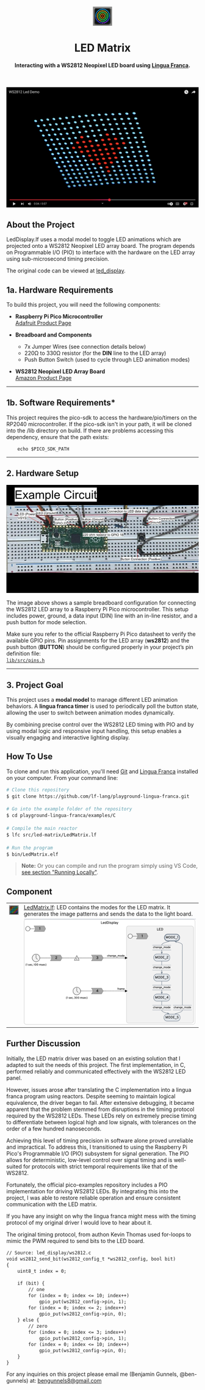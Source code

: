 <h1 align="center">
  <br>
  <img src="assets/LedLogo.png" alt="Markdownify" width="50">
  <br>
  <br>
  LED Matrix
  <br>
</h1>

<h4 align="center">Interacting with a WS2812 Neopixel LED board using <a href="https://www.lf-lang.org/" target="_blank">Lingua Franca</a>.</h4>

<br>

[![LED Demo](assets/Demo.png)](https://www.youtube.com/watch?v=ed-fL5peNKo)


## About the Project

LedDisplay.lf uses a modal model to toggle LED animations which are projected onto a WS2812 Neopixel LED array board. The program depends on Programmable I/O (PIO) to interface with the hardware on the LED array using sub-microsecond timing precision. 

The original code can be viewed at <a href="https://github.com/ben-gunnels/embedded_systems_projects/tree/main/projects/led_display">led_display</a>.

## 1a. **Hardware Requirements**

To build this project, you will need the following components:

- **Raspberry Pi Pico Microcontroller**  
  [Adafruit Product Page](https://www.adafruit.com/pico?src=raspberrypi)

- **Breadboard and Components**
  - 7x Jumper Wires (see connection details below)
  - 220Ω to 330Ω resistor (for the **DIN** line to the LED array)
  - Push Button Switch (used to cycle through LED animation modes)

- **WS2812 Neopixel LED Array Board**  
  [Amazon Product Page](https://www.amazon.com/dp/B07PB2P81N/ref=twister_B07P5TNCHP?_encoding=UTF8&th=1)

---

## 1b. **Software Requirements***

This project requires the pico-sdk to access the hardware/pio/timers on the RP2040 microcontroller. If the pico-sdk isn't in your path, it will be cloned into the /lib directory on build. If there are problems accessing this dependency, ensure that the path exists:

```base
    echo $PICO_SDK_PATH
```

--- 


## 2. **Hardware Setup**

![Breadboard Circuit](assets/Breadboard.jpg)

The image above shows a sample breadboard configuration for connecting the WS2812 LED array to a Raspberry Pi Pico microcontroller. This setup includes power, ground, a data input (DIN) line with an in-line resistor, and a push button for mode selection.

Make sure you refer to the official Raspberry Pi Pico datasheet to verify the available GPIO pins. Pin assignments for the LED array (**ws2812**) and the push button (**BUTTON**) should be configured properly in your project’s pin definition file:  
[`lib/src/pins.h`](lib/src/pins.h)

---

## 3. **Project Goal**

This project uses a **modal model** to manage different LED animation behaviors. A **lingua franca timer** is used to periodically poll the button state, allowing the user to switch between animation modes dynamically.

By combining precise control over the WS2812 LED timing with PIO and by using modal logic and responsive input handling, this setup enables a visually engaging and interactive lighting display.


## How To Use

To clone and run this application, you'll need [Git](https://git-scm.com) and [Lingua Franca](https://www.lf-lang.org/docs/installation) installed on your computer. From your command line:

```bash
# Clone this repository
$ git clone https://github.com/lf-lang/playground-lingua-franca.git

# Go into the example folder of the repository
$ cd playground-lingua-franca/examples/C

# Compile the main reactor
$ lfc src/led-matrix/LedMatrix.lf

# Run the program
$ bin/LedMatrix.elf
```

> **Note:**
> Or you can compile and run the program simply using VS Code, [see section "Running Locally"](https://github.com/lf-lang/playground-lingua-franca).


## Component

<table>
<tr>
<td> <img src="assets/LedMatrix.png" alt="LedMatrix" width="50">
<td> <a href="LedMatrix.lf">LedMatrix.lf</a>: LED contains the modes for the LED matrix. It generates the image patterns and sends the data to the light board.</td>
</tr>
<tr>
<td></td>
<td><img src="assets/LfDiagram.png" alt="Lf Diagram" width="500"></td>
</tr>
</table>

## Further Discussion
Initially, the LED matrix driver was based on an existing solution that I adapted to suit the needs of this project. The first implementation, in C, performed reliably and communicated effectively with the WS2812 LED panel.

However, issues arose after translating the C implementation into a lingua franca program using reactors. Despite seeming to maintain logical equivalence, the driver began to fail. After extensive debugging, it became apparent that the problem stemmed from disruptions in the timing protocol required by the WS2812 LEDs. These LEDs rely on extremely precise timing to differentiate between logical high and low signals, with tolerances on the order of a few hundred nanoseconds.

Achieving this level of timing precision in software alone proved unreliable and impractical. To address this, I transitioned to using the Raspberry Pi Pico's Programmable I/O (PIO) subsystem for signal generation. The PIO allows for deterministic, low-level control over signal timing and is well-suited for protocols with strict temporal requirements like that of the WS2812.

Fortunately, the official pico-examples repository includes a PIO implementation for driving WS2812 LEDs. By integrating this into the project, I was able to restore reliable operation and ensure consistent communication with the LED matrix.

If you have any insight on why the lingua franca might mess with the timing protocol of my original driver I would love to hear about it. 

The original timing protocol, from authon Kevin Thomas used for-loops to mimic the PWM required to send bits to the LED board. 

```
// Source: led_display/ws2812.c
void ws2812_send_bit(ws2812_config_t *ws2812_config, bool bit)
{
    uint8_t index = 0;

    if (bit) {
        // one
        for (index = 0; index <= 10; index++)
            gpio_put(ws2812_config->pin, 1);
        for (index = 0; index <= 2; index++)
            gpio_put(ws2812_config->pin, 0);
    } else {
        // zero
        for (index = 0; index <= 3; index++)
            gpio_put(ws2812_config->pin, 1);
        for (index = 0; index <= 10; index++)
            gpio_put(ws2812_config->pin, 0);
    }
}

```

For any inquiries on this project please email me (Benjamin Gunnels, @ben-gunnels) at: bengunnels8@gmail.com
